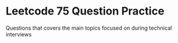 # Leetcode 75 Question Practice
Questions that covers the main topics focused on during technical interviews

